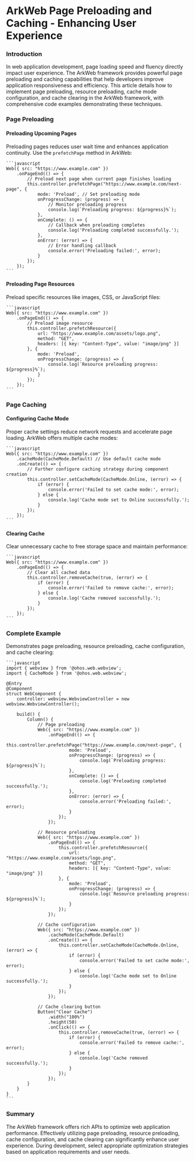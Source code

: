 
# ArkWeb Page Preloading and Caching - Enhancing User Experience

### Introduction

In web application development, page loading speed and fluency directly impact user experience. The ArkWeb framework provides powerful page preloading and caching capabilities that help developers improve application responsiveness and efficiency. This article details how to implement page preloading, resource preloading, cache mode configuration, and cache clearing in the ArkWeb framework, with comprehensive code examples demonstrating these techniques.

### Page Preloading

#### Preloading Upcoming Pages
Preloading pages reduces user wait time and enhances application continuity. Use the `prefetchPage` method in ArkWeb:

	```javascript
	Web({ src: "https://www.example.com" })
	    .onPageEnd(() => {
	        // Preload next page when current page finishes loading
	        this.controller.prefetchPage("https://www.example.com/next-page", {
	            mode: 'Preload', // Set preloading mode
	            onProgressChange: (progress) => {
	                // Monitor preloading progress
	                console.log(`Preloading progress: ${progress}%`);
	            },
	            onComplete: () => {
	                // Callback when preloading completes
	                console.log('Preloading completed successfully.');
	            },
	            onError: (error) => {
	                // Error handling callback
	                console.error('Preloading failed:', error);
	            }
	        });
	    });
	```

#### Preloading Page Resources
Preload specific resources like images, CSS, or JavaScript files:

	```javascript
	Web({ src: "https://www.example.com" })
	    .onPageEnd(() => {
	        // Preload image resource
	        this.controller.prefetchResource({
	            url: "https://www.example.com/assets/logo.png",
	            method: "GET",
	            headers: [{ key: "Content-Type", value: "image/png" }]
	        }, {
	            mode: 'Preload',
	            onProgressChange: (progress) => {
	                console.log(`Resource preloading progress: ${progress}%`);
	            }
	        });
	    });
	```

### Page Caching

#### Configuring Cache Mode
Proper cache settings reduce network requests and accelerate page loading. ArkWeb offers multiple cache modes:

	```javascript
	Web({ src: "https://www.example.com" })
	    .cacheMode(CacheMode.Default) // Use default cache mode
	    .onCreate(() => {
	        // Further configure caching strategy during component creation
	        this.controller.setCacheMode(CacheMode.Online, (error) => {
	            if (error) {
	                console.error('Failed to set cache mode:', error);
	            } else {
	                console.log('Cache mode set to Online successfully.');
	            }
	        });
	    });
	```

#### Clearing Cache
Clear unnecessary cache to free storage space and maintain performance:

	```javascript
	Web({ src: "https://www.example.com" })
	    .onPageEnd(() => {
	        // Clear all cached data
	        this.controller.removeCache(true, (error) => {
	            if (error) {
	                console.error('Failed to remove cache:', error);
	            } else {
	                console.log('Cache removed successfully.');
	            }
	        });
	    });
	```

### Complete Example
Demonstrates page preloading, resource preloading, cache configuration, and cache clearing:

	```javascript
	import { webview } from '@ohos.web.webview';
	import { CacheMode } from '@ohos.web.webview';
	
	@Entry
	@Component
	struct WebComponent {
	    controller: webview.WebviewController = new webview.WebviewController();
	    
	    build() {
	        Column() {
	            // Page preloading
	            Web({ src: "https://www.example.com" })
	                .onPageEnd(() => {
	                    this.controller.prefetchPage("https://www.example.com/next-page", {
	                        mode: 'Preload',
	                        onProgressChange: (progress) => {
	                            console.log(`Preloading progress: ${progress}%`);
	                        },
	                        onComplete: () => {
	                            console.log('Preloading completed successfully.');
	                        },
	                        onError: (error) => {
	                            console.error('Preloading failed:', error);
	                        }
	                    });
	                });
	            
	            // Resource preloading
	            Web({ src: "https://www.example.com" })
	                .onPageEnd(() => {
	                    this.controller.prefetchResource({
	                        url: "https://www.example.com/assets/logo.png",
	                        method: "GET",
	                        headers: [{ key: "Content-Type", value: "image/png" }]
	                    }, {
	                        mode: 'Preload',
	                        onProgressChange: (progress) => {
	                            console.log(`Resource preloading progress: ${progress}%`);
	                        }
	                    });
	                });
	            
	            // Cache configuration
	            Web({ src: "https://www.example.com" })
	                .cacheMode(CacheMode.Default)
	                .onCreate(() => {
	                    this.controller.setCacheMode(CacheMode.Online, (error) => {
	                        if (error) {
	                            console.error('Failed to set cache mode:', error);
	                        } else {
	                            console.log('Cache mode set to Online successfully.');
	                        }
	                    });
	                });
	            
	            // Cache clearing button
	            Button("Clear Cache")
	                .width("100%")
	                .height(50)
	                .onClick(() => {
	                    this.controller.removeCache(true, (error) => {
	                        if (error) {
	                            console.error('Failed to remove cache:', error);
	                        } else {
	                            console.log('Cache removed successfully.');
	                        }
	                    });
	                });
	        }
	    }
	}
	```

### Summary
The ArkWeb framework offers rich APIs to optimize web application performance. Effectively utilizing page preloading, resource preloading, cache configuration, and cache clearing can significantly enhance user experience. During development, select appropriate optimization strategies based on application requirements and user needs.
